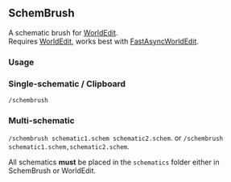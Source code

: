 ## SchemBrush
A schematic brush for [WorldEdit](https://dev.bukkit.org/projects/worldedit).  
Requires [WorldEdit](https://dev.bukkit.org/projects/worldedit), works best with [FastAsyncWorldEdit](https://github.com/IntellectualSites/FastAsyncWorldEdit).

### **Usage**
### Single-schematic / Clipboard
`/schembrush`

### Multi-schematic
`/schembrush schematic1.schem schematic2.schem`.
or
`/schembrush schematic1.schem,schematic2.schem`.

All schematics **must** be placed in the `schematics` folder either in SchemBrush or WorldEdit.
